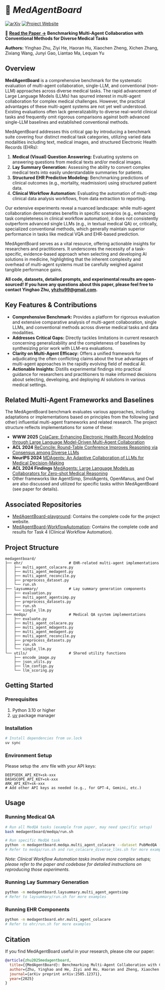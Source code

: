 # 🏥 *MedAgentBoard*

[![arXiv](https://img.shields.io/badge/arXiv-2505.12371-b31b1b.svg)](https://arxiv.org/abs/2505.12371)
[![Project Website](https://img.shields.io/badge/Project%20Website-MedAgentBoard-0066cc.svg)](https://medagentboard.netlify.app/)

📄 [**Read the Paper →**](https://arxiv.org/abs/2505.12371) **Benchmarking Multi-Agent Collaboration with Conventional Methods for Diverse Medical Tasks**

**Authors:** Yinghao Zhu, Ziyi He, Haoran Hu, Xiaochen Zheng, Xichen Zhang, Zixiang Wang, Junyi Gao, Liantao Ma, Lequan Yu

## Overview

**MedAgentBoard** is a comprehensive benchmark for the systematic evaluation of multi-agent collaboration, single-LLM, and conventional (non-LLM) approaches across diverse medical tasks. The rapid advancement of Large Language Models (LLMs) has spurred interest in multi-agent collaboration for complex medical challenges. However, the practical advantages of these multi-agent systems are not yet well understood. Existing evaluations often lack generalizability to diverse real-world clinical tasks and frequently omit rigorous comparisons against both advanced single-LLM baselines and established conventional methods.

MedAgentBoard addresses this critical gap by introducing a benchmark suite covering four distinct medical task categories, utilizing varied data modalities including text, medical images, and structured Electronic Health Records (EHRs):
1.  **Medical (Visual) Question Answering:** Evaluating systems on answering questions from medical texts and/or medical images.
2.  **Lay Summary Generation:** Assessing the ability to convert complex medical texts into easily understandable summaries for patients.
3.  **Structured EHR Predictive Modeling:** Benchmarking predictions of clinical outcomes (e.g., mortality, readmission) using structured patient data.
4.  **Clinical Workflow Automation:** Evaluating the automation of multi-step clinical data analysis workflows, from data extraction to reporting.

Our extensive experiments reveal a nuanced landscape: while multi-agent collaboration demonstrates benefits in specific scenarios (e.g., enhancing task completeness in clinical workflow automation), it does not consistently outperform advanced single LLMs (e.g., in textual medical QA) or, critically, specialized conventional methods, which generally maintain superior performance in tasks like medical VQA and EHR-based prediction.

MedAgentBoard serves as a vital resource, offering actionable insights for researchers and practitioners. It underscores the necessity of a task-specific, evidence-based approach when selecting and developing AI solutions in medicine, highlighting that the inherent complexity and overhead of multi-agent systems must be carefully weighed against tangible performance gains.

**All code, datasets, detailed prompts, and experimental results are open-sourced! If you have any questions about this paper, please feel free to contact Yinghao Zhu, yhzhu99@gmail.com.**

## Key Features & Contributions

*   **Comprehensive Benchmark:** Provides a platform for rigorous evaluation and extensive comparative analysis of multi-agent collaboration, single LLMs, and conventional methods across diverse medical tasks and data modalities.
*   **Addresses Critical Gaps:** Directly tackles limitations in current research concerning generalizability and the completeness of baselines by synthesizing prior work with LLM-era evaluations.
*   **Clarity on Multi-Agent Efficacy:** Offers a unified framework for adjudicating the often conflicting claims about the true advantages of multi-agent approaches in the rapidly evolving field of medical AI.
*   **Actionable Insights:** Distills experimental findings into practical guidance for researchers and practitioners to make informed decisions about selecting, developing, and deploying AI solutions in various medical settings.

## Related Multi-Agent Frameworks and Baselines

The MedAgentBoard benchmark evaluates various approaches, including adaptations or implementations based on principles from the following (and other) influential multi-agent frameworks and related research. The project structure reflects implementations for some of these:

- **WWW 2025** [ColaCare: Enhancing Electronic Health Record Modeling through Large Language Model-Driven Multi-Agent Collaboration](https://arxiv.org/abs/2410.02551)
- **ACL 2024** [ReConcile: Round-Table Conference Improves Reasoning via Consensus among Diverse LLMs](https://arxiv.org/abs/2309.13007)
- **NeurIPS 2024** [MDAgents: An Adaptive Collaboration of LLMs for Medical Decision-Making](https://proceedings.neurips.cc/paper_files/paper/2024/hash/90d1fc07f46e31387978b88e7e057a31-Abstract-Conference.html)
- **ACL 2024 Findings** [MedAgents: Large Language Models as Collaborators for Zero-shot Medical Reasoning](https://aclanthology.org/2024.findings-acl.33/)
- Other frameworks like AgentSimp, SmolAgents, OpenManus, and Owl are also discussed and utilized for specific tasks within MedAgentBoard (see paper for details).

## Associated Repositories

*   [MedAgentBoard-playground](https://github.com/yhzhu99/MedAgentBoard-playground): Contains the complete code for the project website.
*   [MedAgentBoard-WorkflowAutomation](https://github.com/yhzhu99/MedAgentBoard-WorkflowAutomation): Contains the complete code and results for Task 4 (Clinical Workflow Automation).

## Project Structure

```
medagentboard/
├── ehr/                     # EHR-related multi-agent implementations
│   ├── multi_agent_colacare.py
│   ├── multi_agent_medagent.py
│   ├── multi_agent_reconcile.py
│   ├── preprocess_dataset.py
│   └── run.sh
├── laysummary/              # Lay summary generation components
│   ├── evaluation.py
│   ├── multi_agent_agentsimp.py
│   ├── preprocess_datasets.py
│   ├── run.sh
│   └── single_llm.py
├── medqa/                   # Medical QA system implementations
│   ├── evaluate.py
│   ├── multi_agent_colacare.py
│   ├── multi_agent_mdagents.py
│   ├── multi_agent_medagent.py
│   ├── multi_agent_reconcile.py
│   ├── preprocess_datasets.py
│   ├── run.sh
│   └── single_llm.py
└── utils/                   # Shared utility functions
    ├── encode_image.py
    ├── json_utils.py
    ├── llm_configs.py
    └── llm_scoring.py
```

## Getting Started

### Prerequisites

1. Python 3.10 or higher
2. [uv](https://github.com/astral-sh/uv) package manager

### Installation

```bash
# Install dependencies from uv.lock
uv sync
```

### Environment Setup

Please setup the .env file with your API keys:

```
DEEPSEEK_API_KEY=sk-xxx
DASHSCOPE_API_KEY=sk-xxx
ARK_API_KEY=sk-xxx
# Add other API keys as needed (e.g., for GPT-4, Gemini, etc.)
```

## Usage

### Running Medical QA

```bash
# Run all MedQA tasks (example from paper, may need specific setup)
bash medagentboard/medqa/run.sh

# Run specific MedQA task
python -m medagentboard.medqa.multi_agent_colacare --dataset PubMedQA --qa_type mc
# Refer to medqa/run.sh and run_colacare_diverse_llms.sh for more examples
```
*Note: Clinical Workflow Automation tasks involve more complex setups; please refer to the paper and codebase for detailed instructions on reproducing those experiments.*

### Running Lay Summary Generation

```bash
python -m medagentboard.laysummary.multi_agent_agentsimp
# Refer to laysummary/run.sh for more examples
```

### Running EHR Components

```bash
python -m medagentboard.ehr.multi_agent_colacare
# Refer to ehr/run.sh for more examples
```

## Citation

If you find MedAgentBoard useful in your research, please cite our paper:

```bibtex
@article{zhu2025medagentboard,
  title={{MedAgentBoard}: Benchmarking Multi-Agent Collaboration with Conventional Methods for Diverse Medical Tasks},
  author={Zhu, Yinghao and He, Ziyi and Hu, Haoran and Zheng, Xiaochen and Zhang, Xichen and Wang, Zixiang and Gao, Junyi and Ma, Liantao and Yu, Lequan},
  journal={arXiv preprint arXiv:2505.12371},
  year={2025}
}
```

